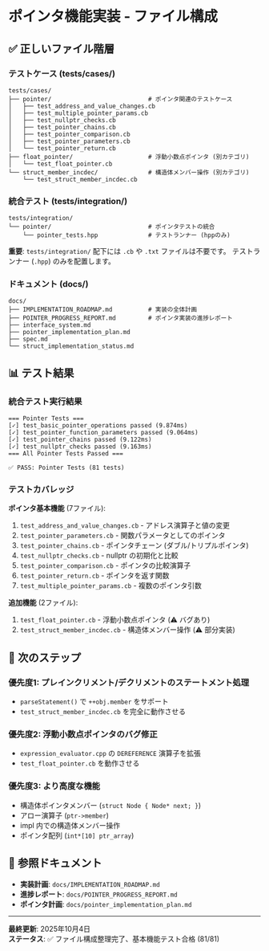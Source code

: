 # ポインタ機能実装 - ファイル構成

## ✅ 正しいファイル階層

### テストケース (tests/cases/)
```
tests/cases/
├── pointer/                           # ポインタ関連のテストケース
│   ├── test_address_and_value_changes.cb
│   ├── test_multiple_pointer_params.cb
│   ├── test_nullptr_checks.cb
│   ├── test_pointer_chains.cb
│   ├── test_pointer_comparison.cb
│   ├── test_pointer_parameters.cb
│   └── test_pointer_return.cb
├── float_pointer/                     # 浮動小数点ポインタ (別カテゴリ)
│   └── test_float_pointer.cb
└── struct_member_incdec/              # 構造体メンバー操作 (別カテゴリ)
    └── test_struct_member_incdec.cb
```

### 統合テスト (tests/integration/)
```
tests/integration/
└── pointer/                           # ポインタテストの統合
    └── pointer_tests.hpp              # テストランナー (hppのみ)
```

**重要**: `tests/integration/` 配下には `.cb` や `.txt` ファイルは不要です。
テストランナー (`.hpp`) のみを配置します。

### ドキュメント (docs/)
```
docs/
├── IMPLEMENTATION_ROADMAP.md          # 実装の全体計画
├── POINTER_PROGRESS_REPORT.md         # ポインタ実装の進捗レポート
├── interface_system.md
├── pointer_implementation_plan.md
├── spec.md
└── struct_implementation_status.md
```

## 📊 テスト結果

### 統合テスト実行結果
```
=== Pointer Tests ===
[✓] test_basic_pointer_operations passed (9.874ms)
[✓] test_pointer_function_parameters passed (9.064ms)
[✓] test_pointer_chains passed (9.122ms)
[✓] test_nullptr_checks passed (9.163ms)
=== All Pointer Tests Passed ===

✅ PASS: Pointer Tests (81 tests)
```

### テストカバレッジ

**ポインタ基本機能** (7ファイル):
1. `test_address_and_value_changes.cb` - アドレス演算子と値の変更
2. `test_pointer_parameters.cb` - 関数パラメータとしてのポインタ
3. `test_pointer_chains.cb` - ポインタチェーン (ダブル/トリプルポインタ)
4. `test_nullptr_checks.cb` - nullptr の初期化と比較
5. `test_pointer_comparison.cb` - ポインタの比較演算子
6. `test_pointer_return.cb` - ポインタを返す関数
7. `test_multiple_pointer_params.cb` - 複数のポインタ引数

**追加機能** (2ファイル):
1. `test_float_pointer.cb` - 浮動小数点ポインタ (⚠️ バグあり)
2. `test_struct_member_incdec.cb` - 構造体メンバー操作 (⚠️ 部分実装)

## 🎯 次のステップ

### 優先度1: プレインクリメント/デクリメントのステートメント処理
- `parseStatement()` で `++obj.member` をサポート
- `test_struct_member_incdec.cb` を完全に動作させる

### 優先度2: 浮動小数点ポインタのバグ修正
- `expression_evaluator.cpp` の `DEREFERENCE` 演算子を拡張
- `test_float_pointer.cb` を動作させる

### 優先度3: より高度な機能
- 構造体ポインタメンバー (`struct Node { Node* next; }`)
- アロー演算子 (`ptr->member`)
- impl 内での構造体メンバー操作
- ポインタ配列 (`int*[10] ptr_array`)

## 📝 参照ドキュメント

- **実装計画**: `docs/IMPLEMENTATION_ROADMAP.md`
- **進捗レポート**: `docs/POINTER_PROGRESS_REPORT.md`
- **ポインタ計画**: `docs/pointer_implementation_plan.md`

---

**最終更新**: 2025年10月4日  
**ステータス**: ✅ ファイル構成整理完了、基本機能テスト合格 (81/81)
